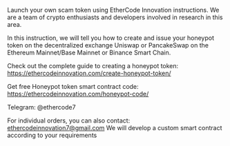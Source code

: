 Launch your own scam token using EtherCode Innovation instructions. We are a team of crypto enthusiasts and developers involved in research in this area. 

In this instruction, we will tell you how to create and issue your honeypot token on the decentralized exchange Uniswap or PancakeSwap on the Ethereum Mainnet/Base Mainnet or Binance Smart Chain.

Check out the complete guide to creating a honeypot token: https://ethercodeinnovation.com/create-honeypot-token/

Get free Honeypot token smart contract code: https://ethercodeinnovation.com/honeypot-code/

Telegram: @ethercode7

For individual orders, you can also contact: ethercodeinnovation7@gmail.com We will develop a custom smart contract according to your requirements
